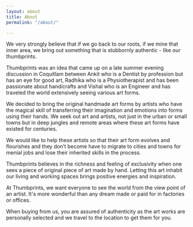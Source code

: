 ```yaml
---
layout: about
title: About
permalink: "/about/"

---
```

We very strongly believe that if we go back to our roots, if we mine that inner area, we bring out something that is stubbornly authentic - like our thumbprints.

Thumbprints was an idea that came up on a late summer evening discussion in Coquitlam between Ankit who is a Dentist by profession but has an eye for good art, Radhika who is a Physiotherapist and has been passionate about handicrafts and Vishal who is an Engineer and has traveled the world extensively seeing various art forms.

We decided to bring the original handmade art forms by artists who have the magical skill of transferring their imagination and emotions into forms using their hands. We seek out art and artists, not just in the urban or small towns but in deep jungles and remote areas where these art forms have existed for centuries.

We would like to help these artists so that their art form evolves and flourishes and they don’t become have to migrate to cities and towns for menial jobs and lose their inherited skills in the process.

Thumbprints believes in the richness and feeling of exclusivity when one sees a piece of original piece of art made by hand. Letting this art inhabit our living and working spaces brings positive energies and inspiration.

At Thumbprints, we want everyone to see the world from the view point of an artist. It's more wonderful than any dream made or paid for in factories or offices.

When buying from us, you are assured of authenticity as the art works are personally selected and we travel to the location to get them for you.